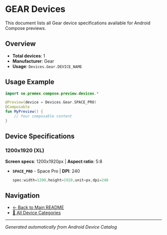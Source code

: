 # GEAR Devices

This document lists all Gear device specifications available for Android Compose previews.

## Overview

- **Total devices**: 1
- **Manufacturer**: Gear
- **Usage**: `Devices.Gear.DEVICE_NAME`

## Usage Example

```kotlin
import se.premex.compose.preview.devices.*

@Preview(device = Devices.Gear.SPACE_PRO)
@Composable
fun MyPreview() {
    // Your composable content
}
```

## Device Specifications

### 1200x1920 (XL)

**Screen specs**: 1200x1920px | **Aspect ratio**: 5:8

- **`SPACE_PRO`** - Space Pro | **DPI**: 240
  ```kotlin
  spec:width=1200,height=1920,unit=px,dpi=240
  ```

## Navigation

- [← Back to Main README](../../README.md)
- [📱 All Device Categories](../README.md)

---
*Generated automatically from Android Device Catalog*
